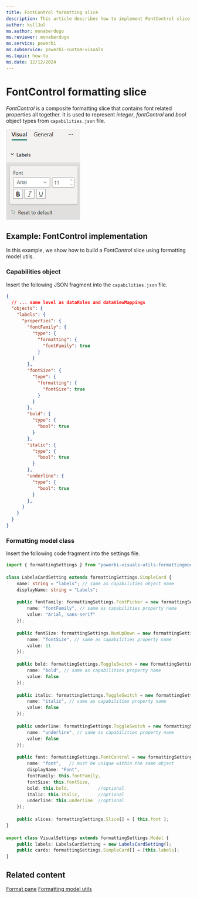 ```yaml
---
title: FontControl formatting slice
description: This article describes how to implement FontControl slice in custom visuals using the formatting model utils
author: kullJul
ms.author: monaberdugo
ms.reviewer: monaberdugo
ms.service: powerbi
ms.subservice: powerbi-custom-visuals
ms.topic: how-to
ms.date: 12/12/2024
---
```


# FontControl formatting slice

*FontControl* is a composite formatting slice that contains font related properties all together. It is used to represent *integer*, *fontControl* and *bool* object types from `capabilities.json` file.

![Screenshot of the FontControl slice](media/format-pane/font-control.png)

## Example: FontControl implementation

In this example, we show how to build a *FontControl* slice using formatting model utils.

### Capabilities object

Insert the following JSON fragment into the `capabilities.json` file.

```json
{
  // ... same level as dataRoles and dataViewMappings
  "objects": {
    "labels": {
      "properties": {
        "fontFamily": {
          "type": {
            "formatting": {
              "fontFamily": true
            }
          }
        },
        "fontSize": {
          "type": {
            "formatting": {
              "fontSize": true
            }
          }
        },
        "bold": {
          "type": {
            "bool": true
          }
        },
        "italic": {
          "type": {
            "bool": true
          }
        },
        "underline": {
          "type": {
            "bool": true
          }
        },
      }
    }
  }
}
```

### Formatting model class

Insert the following code fragment into the settings file.

```typescript
import { formattingSettings } from "powerbi-visuals-utils-formattingmodel";

class LabelsCardSetting extends formattingSettings.SimpleCard {
    name: string = "labels"; // same as capabilities object name
    displayName: string = "Labels";

    public fontFamily: formattingSettings.FontPicker = new formattingSettings.FontPicker({
        name: "fontFamily", // same as capabilities property name
        value: "Arial, sans-serif"
    });

    public fontSize: formattingSettings.NumUpDown = new formattingSettings.NumUpDown({
        name: "fontSize", // same as capabilities property name
        value: 11
    });

    public bold: formattingSettings.ToggleSwitch = new formattingSettings.ToggleSwitch({
        name: "bold", // same as capabilities property name
        value: false
    });

    public italic: formattingSettings.ToggleSwitch = new formattingSettings.ToggleSwitch({
        name: "italic", // same as capabilities property name
        value: false
    });

    public underline: formattingSettings.ToggleSwitch = new formattingSettings.ToggleSwitch({
        name: "underline", // same as capabilities property name
        value: false
    });

    public font: formattingSettings.FontControl = new formattingSettings.FontControl({
        name: "font",   // must be unique within the same object
        displayName: "Font",
        fontFamily: this.fontFamily,
        fontSize: this.fontSize,
        bold: this.bold,           //optional
        italic: this.italic,       //optional
        underline: this.underline  //optional
    });

    public slices: formattingSettings.Slice[] = [ this.font ];
}

export class VisualSettings extends formattingSettings.Model {
    public labels: LabelsCardSetting = new LabelsCardSetting();
    public cards: formattingSettings.SimpleCard[] = [this.labels];
}
```

## Related content

[Format pane](format-pane-general.md)
[Formatting model utils](utils-formatting-model.md)